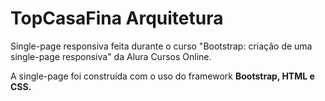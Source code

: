 <h1> TopCasaFina Arquitetura </h1>

Single-page responsiva feita durante o curso "Bootstrap: criação de uma single-page responsiva" da Alura Cursos Online.

A single-page foi construída com o uso do framework <b>Bootstrap, HTML e CSS.</b>
